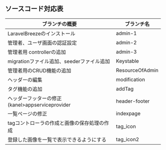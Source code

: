 ## ソースコード対応表

| ブランチの概要                               | ブランチ名       | 
| --------------------------------------------|-----------------|  
| LaravelBreezeのインストール                  | admin-1         | 
| 管理者、ユーザ画面の認証設定                  | admin-2         | 
| 管理者用 controllerの追加                    | admin-3         |  
| migrationファイル追加、seederファイル追加     | Keystable       | 
| 管理者用のCRUD機能の追加                      | ResourceOfAdmin |      
| ヘッダーの編集　　                           | modification    |      
| タグ機能の追加　　                           | addTag           |      
| ヘッダーフッターの修正(kanel>appserviceprovider   | header-footer   |      
| 一覧ページの修正                             | indexpage        |      
| tagコントローラの作成と画像の保存処理の作成    | tag_icon        |      
| 登録した画像を一覧で表示できるようにする       | tag_icon2        |      
